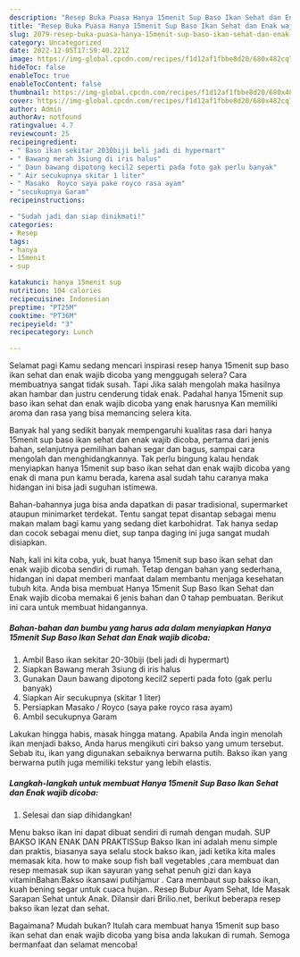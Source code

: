 ```yaml
---
description: "Resep Buka Puasa Hanya 15menit Sup Baso Ikan Sehat dan Enak wajib dicobaMenu Sahur"
title: "Resep Buka Puasa Hanya 15menit Sup Baso Ikan Sehat dan Enak wajib dicobaMenu Sahur"
slug: 2079-resep-buka-puasa-hanya-15menit-sup-baso-ikan-sehat-dan-enak-wajib-dicobamenu-sahur
category: Uncategorized
date: 2022-12-05T17:59:40.221Z
image: https://img-global.cpcdn.com/recipes/f1d12af1fbbe8d20/680x482cq70/hanya-15menit-sup-baso-ikan-sehat-dan-enak-wajib-dicoba-foto-resep-utama.jpg
hideToc: false
enableToc: true
enableTocContent: false
thumbnail: https://img-global.cpcdn.com/recipes/f1d12af1fbbe8d20/680x482cq70/hanya-15menit-sup-baso-ikan-sehat-dan-enak-wajib-dicoba-foto-resep-utama.jpg
cover: https://img-global.cpcdn.com/recipes/f1d12af1fbbe8d20/680x482cq70/hanya-15menit-sup-baso-ikan-sehat-dan-enak-wajib-dicoba-foto-resep-utama.jpg
author: Admin
authorAv: notfound
ratingvalue: 4.7
reviewcount: 25
recipeingredient:
- " Baso ikan sekitar 2030biji beli jadi di hypermart"
- " Bawang merah 3siung di iris halus"
- " Daun bawang dipotong kecil2 seperti pada foto gak perlu banyak"
- " Air secukupnya skitar 1 liter"
- " Masako  Royco saya pake royco rasa ayam"
- "secukupnya Garam"
recipeinstructions:

- "Sudah jadi dan siap dinikmati!"
categories:
- Resep
tags:
- hanya
- 15menit
- sup

katakunci: hanya 15menit sup 
nutrition: 104 calories
recipecuisine: Indonesian
preptime: "PT25M"
cooktime: "PT36M"
recipeyield: "3"
recipecategory: Lunch

---
```



Selamat pagi Kamu sedang mencari inspirasi resep hanya 15menit sup baso ikan sehat dan enak wajib dicoba yang menggugah selera? Cara membuatnya sangat tidak susah. Tapi Jika salah mengolah maka hasilnya akan hambar dan justru cenderung tidak enak. Padahal hanya 15menit sup baso ikan sehat dan enak wajib dicoba yang enak harusnya Kan memiliki aroma dan rasa yang bisa memancing selera kita.


Banyak hal yang sedikit banyak mempengaruhi kualitas rasa dari hanya 15menit sup baso ikan sehat dan enak wajib dicoba, pertama dari jenis bahan, selanjutnya pemilihan bahan segar dan bagus, sampai cara mengolah dan menghidangkannya. Tak perlu bingung kalau hendak menyiapkan hanya 15menit sup baso ikan sehat dan enak wajib dicoba yang enak di mana pun kamu berada, karena asal sudah tahu caranya maka hidangan ini bisa jadi suguhan istimewa.

Bahan-bahannya juga bisa anda dapatkan di pasar tradisional, supermarket ataupun minimarket terdekat. Tentu sangat tepat disantap sebagai menu makan malam bagi kamu yang sedang diet karbohidrat. Tak hanya sedap dan cocok sebagai menu diet, sup tanpa daging ini juga sangat mudah disiapkan.


Nah, kali ini kita coba, yuk, buat hanya 15menit sup baso ikan sehat dan enak wajib dicoba sendiri di rumah. Tetap dengan bahan yang sederhana, hidangan ini dapat memberi manfaat dalam membantu menjaga kesehatan tubuh kita. Anda bisa membuat Hanya 15menit Sup Baso Ikan Sehat dan Enak wajib dicoba memakai 6 jenis bahan dan 0 tahap pembuatan. Berikut ini cara untuk membuat hidangannya.

<!--inarticleads1-->

##### Bahan-bahan dan bumbu yang harus ada dalam menyiapkan Hanya 15menit Sup Baso Ikan Sehat dan Enak wajib dicoba:

1. Ambil  Baso ikan sekitar 20-30biji (beli jadi di hypermart)
1. Siapkan  Bawang merah 3siung di iris halus
1. Gunakan  Daun bawang dipotong kecil2 seperti pada foto (gak perlu banyak)
1. Siapkan  Air secukupnya (skitar 1 liter)
1. Persiapkan  Masako / Royco (saya pake royco rasa ayam)
1. Ambil secukupnya Garam


Lakukan hingga habis, masak hingga matang. Apabila Anda ingin menolah ikan menjadi bakso, Anda harus mengikuti ciri bakso yang umum tersebut. Sebab itu, ikan yang digunakan sebaiknya berwarna putih. Bakso ikan yang berwarna putih juga memiliki tekstur yang lebih elastis. 

<!--inarticleads2-->

##### Langkah-langkah untuk membuat Hanya 15menit Sup Baso Ikan Sehat dan Enak wajib dicoba:


1. Selesai dan siap dihidangkan!

Menu bakso ikan ini dapat dibuat sendiri di rumah dengan mudah. SUP BAKSO IKAN ENAK DAN PRAKTISSup Bakso Ikan ini adalah menu simple dan praktis, biasanya saya selalu stock bakso ikan, jadi ketika kita males memasak kita. how to make soup fish ball vegetables ,cara membuat dan resep memasak sup ikan sayuran yang sehat penuh gizi dan kaya vitaminBahan:Bakso ikansawi putihjamur . Cara membaut sup bakso ikan, kuah bening segar untuk cuaca hujan.. Resep Bubur Ayam Sehat, Ide Masak Sarapan Sehat untuk Anak. Dilansir dari Brilio.net, berikut beberapa resep bakso ikan lezat dan sehat. 

Bagaimana? Mudah bukan? Itulah cara membuat hanya 15menit sup baso ikan sehat dan enak wajib dicoba yang bisa anda lakukan di rumah. Semoga bermanfaat dan selamat mencoba!
